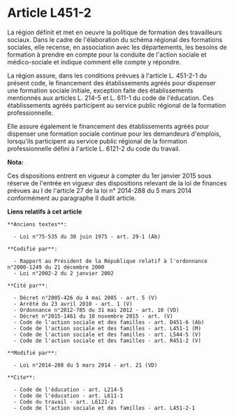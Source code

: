 # Article L451-2

La région définit et met en oeuvre la politique de formation des travailleurs sociaux. Dans le cadre de l'élaboration du
schéma régional des formations sociales, elle recense, en association avec les départements, les besoins de formation à
prendre en compte pour la conduite de l'action sociale et médico-sociale et indique comment elle compte y répondre. 

La région assure, dans les conditions prévues à l'article L. 451-2-1 du présent code, le financement des établissements
agréés pour dispenser une formation sociale initiale, exception faite des établissements mentionnés aux articles L. 214-5 et
L. 611-1 du code de l'éducation. Ces établissements agréés participent au service public régional de la formation
professionnelle. 

Elle assure également le financement des établissements agréés pour dispenser une formation sociale continue pour les
demandeurs d'emplois, lorsqu'ils participent au service public régional de la formation professionnelle défini à l'article L.
6121-2 du code du travail.

**Nota:**

Ces dispositions entrent en vigueur à compter du 1er janvier 2015 sous réserve de l'entrée en vigueur des dispositions
relevant de la loi de finances prévues au I de l'article 27 de la loi n° 2014-288 du 5 mars 2014 conformément au paragraphe
II dudit article.

**Liens relatifs à cet article**

	**Anciens textes**:

	  - Loi n°75-535 du 30 juin 1975 - art. 29-1 (Ab)

	**Codifié par**:

	  - Rapport au Président de la République relatif à l'ordonnance n°2000-1249 du 21 décembre 2000
	  - Loi n°2002-2 du 2 janvier 2002

	**Cité par**:

	  - Décret n°2005-426 du 4 mai 2005 - art. 5 (V)
	  - Arrêté du 23 avril 2010 - art. 1 (V)
	  - Ordonnance n°2012-785 du 31 mai 2012 - art. 10 (VD)
	  - Décret n°2015-1461 du 10 novembre 2015 - art. (V)
	  - Code de l'action sociale et des familles - art. D451-6 (Ab)
	  - Code de l'action sociale et des familles - art. L451-1 (M)
	  - Code de l'action sociale et des familles - art. L544-5 (V)
	  - Code de l'action sociale et des familles - art. R451-2 (V)

	**Modifié par**:

	  - Loi n°2014-288 du 5 mars 2014 - art. 21 (VD)

	**Cite**:

	  - Code de l'éducation - art. L214-5
	  - Code de l'éducation - art. L611-1
	  - Code du travail - art. L6121-2
	  - Code de l'action sociale et des familles - art. L451-2-1
